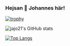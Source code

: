 ### Hejsan 👋 Johannes här!

[![trophy](https://github-profile-trophy.vercel.app/?username=jajo21theme=onedark)](https://github.com/ryo-ma/github-profile-trophy)


![jajo21's GitHub stats](https://github-readme-stats.vercel.app/api?username=jajo21&show_icons=true&theme=synthwave)

 [![Top Langs](https://github-readme-stats.vercel.app/api/top-langs/?username=jajo21&langs_count=10&theme=dark&card_width=450)]([https://github.com/jajo21/github-readme-stats](https://github.com/anuraghazra/github-readme-stats))

<!--
**jajo21/jajo21** is a ✨ _special_ ✨ repository because its `README.md` (this file) appears on your GitHub profile.

Here are some ideas to get you started:

- 🔭 I’m currently working on ...
- 🌱 I’m currently learning ...
- 👯 I’m looking to collaborate on ...
- 🤔 I’m looking for help with ...
- 💬 Ask me about ...
- 📫 How to reach me: ...
- 😄 Pronouns: ...
- ⚡ Fun fact: ...
-->
